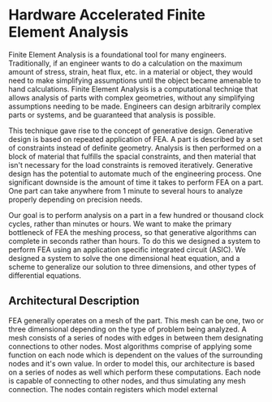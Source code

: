 # Hardware Accelerated Finite Element Analysis

Finite Element Analysis is a foundational tool for many engineers. Traditionally, if an engineer wants to do a calculation on the maximum amount of stress, strain, heat flux, etc. in a material or object, they would need to make simplifying assumptions until the object became amenable to hand calculations. Finite Element Analysis is a computational techniqe that allows analysis of parts with complex geometries, without any simplifying assumptions needing to be made. Engineers can design arbitrarily complex parts or systems, and be guaranteed that analysis is possible. 

This technique gave rise to the concept of generative design. Generative design is based on repeated application of FEA. A part is described by a set of constraints instead of definite geometry. Analysis is then performed on a block of material that fulfills the spacial constraints, and then material that isn't necessary for the load constraints is removed iteratively. Generative design has the potential to automate much of the engineering process. One significant downside is the amount of time it takes to perform FEA on a part. One part can take anywhere from 1 minute to several hours to analyze properly depending on precision needs.

Our goal is to perform analysis on a part in a few hundred or thousand clock cycles, rather than minutes or hours. We want to make the primary bottleneck of FEA the meshing process, so that generative algorithms can complete in seconds rather than hours. To do this we designed a system to perform FEA using an application specific integrated circuit (ASIC). We designed a system to solve the one dimensional heat equation, and a scheme to generalize our solution to three dimensions, and other types of differential equations. 

## Architectural Description

FEA generally operates on a mesh of the part. This mesh can be one, two or three dimensional depending on the type of problem being analyzed. A mesh consists of a series of nodes with edges in between them designating connections to other nodes. Most algorithms comprise of applying some function on each node which is dependent on the values of the surrounding nodes and it's own value. In order to model this, our architecture is based on a series of nodes as well which perform these computations. Each node is capable of connecting to other nodes, and thus simulating any mesh connection. The nodes contain registers which model external 
